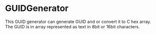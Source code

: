 # GUIDGenerator
This GUID generator can generate GUID and or convert it to C hex array. The GUID is in array represented as text in 8bit or 16bit characters.